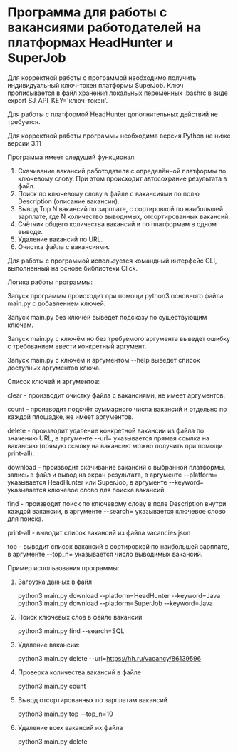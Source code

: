 # Программа для работы с вакансиями работодателей на платформах HeadHunter и SuperJob
 
 Для корректной работы с программой необходимо получить индивидуальный ключ-токен платформы SuperJob. Ключ прописывается в файл хранения локальных переменных .bashrc в виде export SJ_API_KEY='ключ-токен'.
 
 Для работы с платформой HeadHunter дополнительных действий не требуется.
 
 Для корректной работы программы необходима версия Python не ниже версии 3.11
 
 
 
 Программа имеет следущий функционал:
 1. Скачивание вакансий работодателя с определённой платформы по ключевому слову. При этом происходит автосохрание результата в файл.
 2. Поиск по ключевому слову в файле с вакансиями по полю Description (описание вакансии).
 3. Вывод Top N вакансий по зарплате, с сортировкой по наибольшей зарплате, где N количество выводимых, отсортированных вакансий.
 4. Счётчик общего количества вакансий и по платформам в одном выводе.
 5. Удаление вакансий по URL.
 6. Очистка файла с вакансиями.
 
 Для работы с программой используется командный интерфейс CLI, выполненный на основе библиотеки Click.
 
 Логика работы программы:
 
 Запуск программы происходит при помощи python3 основного файла main.py с добавлением ключей.
 
 Запуск main.py без ключей выведет подсказу по существующим ключам.
 
 Запуск main.py с ключём но без требуемого аргумента выведет ошибку с требованием ввести конкретный аргумент.
 
 Запуск main.py с ключём и аргументом --help выведет список доступных аргументов ключа.
 
 Список ключей и аргументов:
 
 clear - производит очистку файла с вакансиями, не имеет аргументов.
 
 count - производит подсчёт суммарного числа вакансий и отдельно по каждой площадке, не имеет аргументов.
 
 delete - производит удаление конкретной вакансии из файла по значению URL, в аргументе --url= указывается прямая ссылка на вакансию (прямую ссылку на вакансию можно получить при помощи print-all).
 
 download - производит скачивание вакансий с выбранной платформы, запись в файл и вывод на экран результата, в аргументе --platform= указывается HeadHunter или SuperJob, в аргументе --keyword= указывается ключевое слово для поиска вакансий.
 
 find - производит поиск по ключевому слову в поле Description внутри каждой вакансии, в аргументе --search= указывается ключевое слово для поиска.
 
 print-all - выводит список вакансий из файла vacancies.json
 
 top - выводит список вакансий с сортировкой по наибольшей зарплате, в аргументе --top_n= указывается число выводимых вакансий.
 
 Пример использования программы:
 
 1. Загрузка данных в файл
 
 	python3 main.py download --platform=HeadHunter --keyword=Java
 	python3 main.py download --platform=SuperJob --keyword=Java
 	
 2. Поиск ключевых слов в файле вакансий
 
 	python3 main.py find --search=SQL
 	
 3. Удаление вакансии:
 
 	python3 main.py delete --url=https://hh.ru/vacancy/86139596
 	
 4. Проверка количества вакансий в файле
 
 	python3 main.py count
 	
 5. Вывод отсортированных по зарплатам вакансий 
 
 	python3 main.py top --top_n=10
 	
 6. Удаление всех вакансий их файла
 
 	python3 main.py delete
